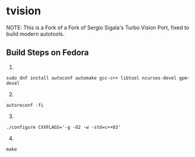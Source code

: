 # tvision
NOTE: This is a Fork of a Fork of Sergio Sigala's Turbo Vision Port, fixed to build modern autotools.

## Build Steps on Fedora

1.
```
sudo dnf install autoconf automake gcc-c++ libtool ncurses-devel gpm-devel
```

2.
```
autoreconf -fi
```

3.
```
./configure CXXFLAGS='-g -O2 -w -std=c++03'
```

4.
```
make
```
